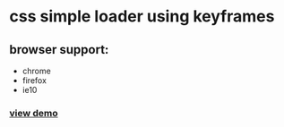 css simple loader using keyframes
==========

## browser support:
* chrome
* firefox
* ie10

### [view demo](http://badlyhabits.github.io/css-loader/)